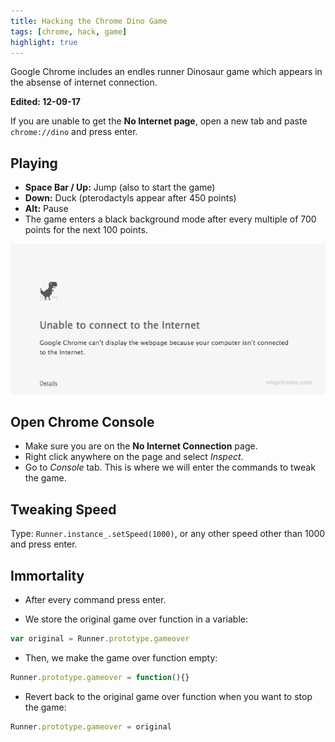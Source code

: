```yaml
---
title: Hacking the Chrome Dino Game
tags: [chrome, hack, game]
highlight: true
---
```


Google Chrome includes an endles runner Dinosaur game which appears in the absense of internet connection.

**Edited: 12-09-17**

If you are unable to get the **No Internet page**, open a new tab and paste `chrome://dino` and press enter.

## Playing
- **Space Bar / Up:** Jump (also to start the game)
- **Down:** Duck (pterodactyls appear after 450 points)
- **Alt:** Pause
- The game enters a black background mode after every multiple of 700 points for the next 100 points.

![Chrome Dino](/images/chromeDino.gif)

## Open Chrome Console
- Make sure you are on the **No Internet Connection** page.
- Right click anywhere on the page and select *Inspect*.
- Go to *Console* tab. This is where we will enter the commands to tweak the game.

## Tweaking Speed
Type: `Runner.instance_.setSpeed(1000)`, or any other speed other than 1000 and press enter.

## Immortality
- After every command press enter.

- We store the original game over function in a variable:
```js
var original = Runner.prototype.gameover
```

- Then, we make the game over function empty:
```js
Runner.prototype.gameover = function(){}
```

- Revert back to the original game over function when you want to stop the game:
```js
Runner.prototype.gameover = original
```